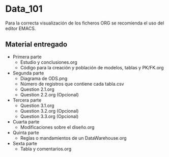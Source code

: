 # Data_101

Para la correcta visualización de los ficheros ORG se recomienda el uso del editor EMACS.

## Material entregado

- Primera parte
    - Estudio y conclusiones.org
    - Código para la creación y población de modelos, tablas y PK/FK.org
- Segunda parte
    - Diagrama de ODS.png
    - Número de registros que contiene cada tabla.csv
    - Question 2.1.org
    - Question 2.2.org (Opcional)
- Tercera  parte
    - Question 3.1.org
    - Question 3.2.org (Opcional)
    - Question 3.3.org (Opcional)
- Cuarta parte
    - Modificaciones sobre el diseño.org
- Quinta parte
    - Reglas o mandamientos de un DataWarehouse.org
- Sexta parte
    - Tabla y comentarios.org